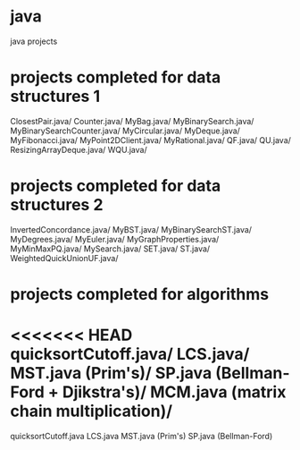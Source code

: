 java
====

java projects

projects completed for data structures 1
========================================
ClosestPair.java/
Counter.java/
MyBag.java/
MyBinarySearch.java/
MyBinarySearchCounter.java/
MyCircular.java/
MyDeque.java/
MyFibonacci.java/
MyPoint2DClient.java/
MyRational.java/
QF.java/
QU.java/
ResizingArrayDeque.java/
WQU.java/

projects completed for data structures 2
========================================
InvertedConcordance.java/
MyBST.java/
MyBinarySearchST.java/
MyDegrees.java/
MyEuler.java/
MyGraphProperties.java/
MyMinMaxPQ.java/
MySearch.java/
SET.java/
ST.java/
WeightedQuickUnionUF.java/

projects completed for algorithms
=================================
<<<<<<< HEAD
quicksortCutoff.java/
LCS.java/
MST.java (Prim's)/
SP.java (Bellman-Ford + Djikstra's)/
MCM.java (matrix chain multiplication)/
=======
quicksortCutoff.java
LCS.java
MST.java (Prim's)
SP.java (Bellman-Ford)
